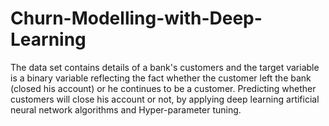 # Churn-Modelling-with-Deep-Learning
The data set contains details of a bank's customers and the target variable is a binary variable reflecting the fact whether the customer left the bank (closed his account) or he continues to be a customer.
Predicting whether customers will close his account or not, by applying deep learning artificial neural network algorithms and Hyper-parameter tuning.
